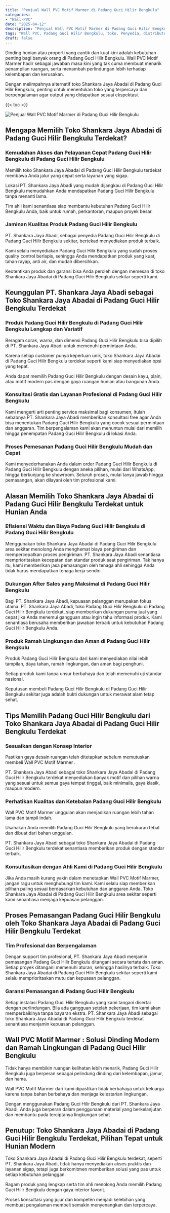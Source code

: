 ```yaml
---
title: "Penjual Wall PVC Motif Marmer di Padang Guci Hilir Bengkulu"
categories: 
- "Wall-PVC"
date: "2025-04-12"
description: "Penjual Wall PVC Motif Marmer di Padang Guci Hilir Bengkulu bagi tempat tinggal, office, dan ritel. Panel berkualitas, variasi motif, pilihan warna menarik, dengan jasa pemasangan ditangani oleh teknisi berpengalaman dan kepastian resmi!|Layanan distribusi Wall PVC Motif Marmer di Padang Guci Hilir Bengkulu untuk keperluan rumah, kantor, maupun gerai, dengan produk terbaik dan instalasi oleh teknisi berpengalaman dan kepastian resmi.|Solusi Wall PVC Motif Marmer di Padang Guci Hilir Bengkulu yang terpercaya untuk rumah, office, serta toko, bersama material terbaik dan pemasangan dikerjakan oleh teknisi berpengalaman serta kepastian resmi.|Penjualan Wall PVC Motif Marmer di Padang Guci Hilir Bengkulu bagi hunian, office, dan ritel, dengan material terbaik dan penempatan ditangani oleh tim profesional, lengkap dengan kepastian resmi.}"
tags: "Wall PVC, Padang Guci Hilir Bengkulu, toko, Penyedia, distributor"
draft: false
---
```


Dinding hunian atau properti yang cantik dan kuat kini adalah kebutuhan penting bagi banyak orang di Padang Guci Hilir Bengkulu.  Wall PVC Motif Marmer  hadir sebagai jawaban masa kini yang tak cuma membuat menarik penampilan ruangan, serta menambah perlindungan lebih terhadap kelembapan dan kerusakan.

Dengan melimpahnya alternatif toko Shankara Jaya Abadai di Padang Guci Hilir Bengkulu, penting untuk menentukan toko yang terpercaya dan berpengalaman agar output yang didapatkan sesuai ekspektasi.

{{< toc >}}

![Penjual Wall PVC Motif Marmer di Padang Guci Hilir Bengkulu](/images/Wall-PVC/Penjual-Wall-PVC-Motif-Marmer-di-Padang-Guci-Hilir-Bengkulu.png)


## Mengapa Memilih Toko Shankara Jaya Abadai di Padang Guci Hilir Bengkulu Terdekat?

### Kemudahan Akses dan Pelayanan Cepat Padang Guci Hilir Bengkulu di Padang Guci Hilir Bengkulu

Memilih toko Shankara Jaya Abadai di Padang Guci Hilir Bengkulu terdekat membawa Anda jalur yang cepat serta layanan yang sigap.

Lokasi PT. Shankara Jaya Abadi yang mudah dijangkau di Padang Guci Hilir Bengkulu memudahkan Anda mendapatkan Padang Guci Hilir Bengkulu tanpa menanti lama.

Tim ahli kami senantiasa siap membantu kebutuhan Padang Guci Hilir Bengkulu Anda, baik untuk rumah, perkantoran, maupun proyek besar.

### Jaminan Kualitas Produk Padang Guci Hilir Bengkulu

PT. Shankara Jaya Abadi, sebagai penyedia Padang Guci Hilir Bengkulu di Padang Guci Hilir Bengkulu sekitar, bertekad menyediakan produk terbaik.

Kami selalu menyediakan Padang Guci Hilir Bengkulu yang sudah proses quality control berlapis, sehingga Anda mendapatkan produk yang kuat, tahan rayap, anti air, dan mudah dibersihkan.

Keotentikan produk dan garansi bisa Anda peroleh dengan memesan di toko Shankara Jaya Abadai di Padang Guci Hilir Bengkulu sekitar seperti kami.

## Keunggulan PT. Shankara Jaya Abadi sebagai Toko Shankara Jaya Abadai di Padang Guci Hilir Bengkulu Terdekat

### Produk Padang Guci Hilir Bengkulu di Padang Guci Hilir Bengkulu Lengkap dan Variatif

Beragam corak, warna, dan dimensi Padang Guci Hilir Bengkulu bisa dipilih di PT. Shankara Jaya Abadi untuk memenuhi permintaan Anda.

Karena setiap customer punya keperluan unik, toko Shankara Jaya Abadai di Padang Guci Hilir Bengkulu terdekat seperti kami siap menyediakan opsi yang tepat.

Anda dapat memilih Padang Guci Hilir Bengkulu dengan desain kayu, plain, atau motif modern pas dengan gaya ruangan hunian atau bangunan Anda.

### Konsultasi Gratis dan Layanan Profesional di Padang Guci Hilir Bengkulu

Kami mengerti arti penting service maksimal bagi konsumen, itulah sebabnya PT. Shankara Jaya Abadi memberikan konsultasi free agar Anda bisa menentukan Padang Guci Hilir Bengkulu yang cocok sesuai permintaan dan anggaran. Tim berpengalaman kami akan menuntun mulai dari memilih hingga penempatan Padang Guci Hilir Bengkulu di lokasi Anda.

### Proses Pemesanan Padang Guci Hilir Bengkulu Mudah dan Cepat

Kami menyederhanakan Anda dalam order Padang Guci Hilir Bengkulu di Padang Guci Hilir Bengkulu dengan aneka pilihan, mulai dari WhatsApp, hingga berkunjung ke showroom. Seluruh proses, mulai tanya jawab hingga pemasangan, akan dilayani oleh tim profesional kami.

## Alasan Memilih Toko Shankara Jaya Abadai di Padang Guci Hilir Bengkulu Terdekat untuk Hunian Anda

### Efisiensi Waktu dan Biaya Padang Guci Hilir Bengkulu di Padang Guci Hilir Bengkulu

Menggunakan toko Shankara Jaya Abadai di Padang Guci Hilir Bengkulu area sekitar menolong Anda menghemat biaya pengiriman dan mempercepatkan proses pengiriman. PT. Shankara Jaya Abadi senantiasa memprioritaskan kecepatan dan standar produk saat pengiriman. Tak hanya itu, kami memberikan jasa pemasangan oleh tenaga ahli sehingga Anda tidak harus mendapatkan tenaga kerja sendiri.

### Dukungan After Sales yang Maksimal di Padang Guci Hilir Bengkulu

Bagi PT. Shankara Jaya Abadi, kepuasan pelanggan merupakan fokus utama. PT. Shankara Jaya Abadi, toko Padang Guci Hilir Bengkulu di Padang Guci Hilir Bengkulu terdekat, siap memberikan dukungan purna jual yang cepat jika Anda menemui gangguan atau ingin tahu informasi produk. Kami senantiasa berusaha memberikan jawaban terbaik untuk kebutuhan Padang Guci Hilir Bengkulu Anda.

### Produk Ramah Lingkungan dan Aman di Padang Guci Hilir Bengkulu

Produk Padang Guci Hilir Bengkulu dari kami menyediakan nilai lebih tampilan, daya tahan, ramah lingkungan, dan aman bagi penghuni.

Setiap produk kami tanpa unsur berbahaya dan telah memenuhi uji standar nasional.

Keputusan membeli Padang Guci Hilir Bengkulu di Padang Guci Hilir Bengkulu sekitar juga adalah bukti dukungan untuk merawat alam tetap sehat.

## Tips Memilih Padang Guci Hilir Bengkulu dari Toko Shankara Jaya Abadai di Padang Guci Hilir Bengkulu Terdekat

### Sesuaikan dengan Konsep Interior 

Pastikan gaya desain ruangan telah ditetapkan sebelum memutuskan membeli  Wall PVC Motif Marmer .

PT. Shankara Jaya Abadi sebagai toko Shankara Jaya Abadai di Padang Guci Hilir Bengkulu terdekat menyediakan banyak motif dan pilihan warna yang sesuai untuk semua gaya tempat tinggal, baik minimalis, gaya klasik, maupun modern.

### Perhatikan Kualitas dan Ketebalan Padang Guci Hilir Bengkulu

 Wall PVC Motif Marmer  unggulan akan menjadikan ruangan lebih tahan lama dan tampil indah.

Usahakan Anda memilih Padang Guci Hilir Bengkulu yang berukuran tebal dan dibuat dari bahan unggulan.

PT. Shankara Jaya Abadi sebagai toko Shankara Jaya Abadai di Padang Guci Hilir Bengkulu terdekat senantiasa memberikan produk dengan standar terbaik.

### Konsultasikan dengan Ahli Kami di Padang Guci Hilir Bengkulu

Jika Anda masih kurang yakin dalam menetapkan Wall PVC Motif Marmer, jangan ragu untuk menghubungi tim kami. Kami selalu siap memberikan pilihan paling sesuai berdasarkan kebutuhan dan anggaran Anda. Toko Shankara Jaya Abadai di Padang Guci Hilir Bengkulu area sekitar seperti kami senantiasa menjaga kepuasan pelanggan.

## Proses Pemasangan Padang Guci Hilir Bengkulu oleh Toko Shankara Jaya Abadai di Padang Guci Hilir Bengkulu Terdekat

### Tim Profesional dan Berpengalaman

Dengan support tim profesional, PT. Shankara Jaya Abadi menjamin pemasangan Padang Guci Hilir Bengkulu ditangani secara tertata dan aman. Setiap proyek ditangani memenuhi aturan, sehingga hasilnya terbaik. Toko Shankara Jaya Abadai di Padang Guci Hilir Bengkulu sekitar seperti kami selalu memprioritaskan mutu dan kepuasan pelanggan.

### Garansi Pemasangan di Padang Guci Hilir Bengkulu

Setiap instalasi Padang Guci Hilir Bengkulu yang kami tangani disertai dengan perlindungan. Bila ada gangguan setelah pekerjaan, tim kami akan memperbaikinya tanpa bayaran ekstra. PT. Shankara Jaya Abadi sebagai toko Shankara Jaya Abadai di Padang Guci Hilir Bengkulu terdekat senantiasa menjamin kepuasan pelanggan.

##  Wall PVC Motif Marmer : Solusi Dinding Modern dan Ramah Lingkungan di Padang Guci Hilir Bengkulu

Tidak hanya membikin ruangan kelihatan lebih menarik, Padang Guci Hilir Bengkulu juga berperan sebagai pelindung dinding dari kelembapan, jamur, dan hama.

 Wall PVC Motif Marmer  dari kami dipastikan tidak berbahaya untuk keluarga karena tanpa bahan berbahaya dan menjaga kelestarian lingkungan.

Dengan menggunakan Padang Guci Hilir Bengkulu dari PT. Shankara Jaya Abadi, Anda juga berperan dalam penggunaan material yang berkelanjutan dan membantu pada terciptanya lingkungan sehat

## Penutup: Toko Shankara Jaya Abadai di Padang Guci Hilir Bengkulu Terdekat, Pilihan Tepat untuk Hunian Modern

Toko Shankara Jaya Abadai di Padang Guci Hilir Bengkulu terdekat, seperti PT. Shankara Jaya Abadi, tidak hanya menyediakan akses praktis dan layanan sigap, tetapi juga berkomitmen memberikan solusi yang pas untuk setiap kebutuhan pelanggan.

Ragam produk yang lengkap serta tim ahli menolong Anda memilih Padang Guci Hilir Bengkulu dengan gaya interior favorit.

Proses konsultasi yang jujur dan kompeten menjadi kelebihan yang membuat pengalaman membeli semakin menyenangkan dan terpercaya.